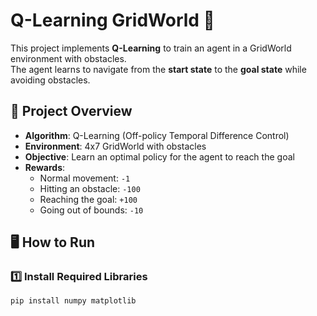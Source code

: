 # Q-Learning GridWorld 🚀

This project implements **Q-Learning** to train an agent in a GridWorld environment with obstacles.  
The agent learns to navigate from the **start state** to the **goal state** while avoiding obstacles.

## 📌 Project Overview
- **Algorithm**: Q-Learning (Off-policy Temporal Difference Control)
- **Environment**: 4x7 GridWorld with obstacles
- **Objective**: Learn an optimal policy for the agent to reach the goal
- **Rewards**:
  - Normal movement: `-1`
  - Hitting an obstacle: `-100`
  - Reaching the goal: `+100`
  - Going out of bounds: `-10`

## 🖥 How to Run
### 1️⃣ Install Required Libraries
```bash
pip install numpy matplotlib
